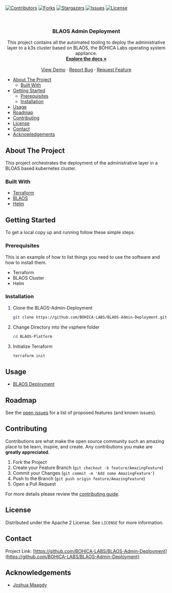 <!--
*** Thanks for checking out the Best-README-Template. If you have a suggestion
*** that would make this better, please fork the BLAOS-Admin-Deployment and create a pull request
*** or simply open an issue with the tag "enhancement".
*** Thanks again! Now go create something AMAZING! :D
***
***
***
*** To avoid retyping too much info. Do a search and replace for the following:
*** BOHICA-LABS, BLAOS-Admin-Deployment, twitter_handle, email, BLAOS Deployment , This project contains all the automated tooling to deployment a k3s cluster based on BLAOS, the BOHICA Labs operating system appliance.
-->



<!-- PROJECT SHIELDS -->
<!--
*** I'm using markdown "reference style" links for readability.
*** Reference links are enclosed in brackets [ ] instead of parentheses ( ).
*** See the bottom of this document for the declaration of the reference variables
*** for contributors-url, forks-url, etc. This is an optional, concise syntax you may use.
*** https://www.markdownguide.org/basic-syntax/#reference-style-links
-->

[![Contributors][contributors-shield]][contributors-url]
[![Forks][forks-shield]][forks-url]
[![Stargazers][stars-shield]][stars-url]
[![Issues][issues-shield]][issues-url]
[![License][license-shield]][license-url]

<!-- PROJECT LOGO -->
<br />
<!--
<p align="center">
  <a href="https://github.com/BOHICA-LABS/BLAOS-Admin-Deployment">
    <img src="images/logo.png" alt="Logo" width="80" height="80">
  </a>
 -->
  <h3 align="center">BLAOS Admin Deployment</h3>

  <p align="center">
    This project contains all the automated tooling to deploy the administrative layer to a k3s cluster based on BLAOS, the BOHICA Labs operating system appliance.
    <br />
    <a href="https://github.com/BOHICA-LABS/BLAOS-Admin-Deployment"><strong>Explore the docs »</strong></a>
    <br />
    <br />
    <a href="https://github.com/BOHICA-LABS/BLAOS-Admin-Deployment">View Demo</a>
    ·
    <a href="https://github.com/BOHICA-LABS/BLAOS-Admin-Deployment/issues">Report Bug</a>
    ·
    <a href="https://github.com/BOHICA-LABS/BLAOS-Admin-Deployment/issues">Request Feature</a>
  </p>
</p>

<!-- TABLE OF CONTENTS -->
- [About The Project](#about-the-project)
  - [Built With](#built-with)
- [Getting Started](#getting-started)
  - [Prerequisites](#prerequisites)
  - [Installation](#installation)
- [Usage](#usage)
- [Roadmap](#roadmap)
- [Contributing](#contributing)
- [License](#license)
- [Contact](#contact)
- [Acknowledgements](#acknowledgements)

<!-- ABOUT THE PROJECT -->
## About The Project

<!-- [![Product Name Screen Shot][product-screenshot]](https://example.com) -->
This project orchestrates the deployment of the administrative layer in a BLOAS based kubernetes cluster.

### Built With

- [Terraform](https://www.terraform.io/)
- [BLAOS](https://github.com/BOHICA-LABS/BLAOS)
- [Helm](https://helm.sh/)

<!-- GETTING STARTED -->
## Getting Started

To get a local copy up and running follow these simple steps.

### Prerequisites

This is an example of how to list things you need to use the software and how to install them.

- Terraform
- BLAOS Cluster
- Helm

### Installation

1. Clone the BLAOS-Admin-Deployment

   ```sh
   git clone https://github.com/BOHICA-LABS/BLAOS-Admin-Deployment.git
   ```

2. Change Directory into the vsphere folder

   ```sh
   cd BLAOS-Platform
   ```

3. Initialize Terraform

   ```sh
   terraform init
   ```

<!-- USAGE EXAMPLES -->
## Usage

- [BLAOS Deployment](BLAOS-Platform/README.md)

<!-- ROADMAP -->
## Roadmap

See the [open issues](https://github.com/BOHICA-LABS/BLAOS-Admin-Deployment/issues) for a list of proposed features (and known issues).

<!-- CONTRIBUTING -->
## Contributing

Contributions are what make the open source community such an amazing place to be learn, inspire, and create. Any contributions you make are **greatly appreciated**.

1. Fork the Project
2. Create your Feature Branch (`git checkout -b feature/AmazingFeature`)
3. Commit your Changes (`git commit -m 'Add some AmazingFeature'`)
4. Push to the Branch (`git push origin feature/AmazingFeature`)
5. Open a Pull Request

For more details please review the [contributing guide](CONTRIBUTING.md).

<!-- LICENSE -->
## License

Distributed under the Apache 2 License. See `LICENSE` for more information.

<!-- CONTACT -->
## Contact

Project Link: [https://github.com/BOHICA-LABS/BLAOS-Admin-Deployment](https://github.com/BOHICA-LABS/BLAOS-Admin-Deployment)

<!-- ACKNOWLEDGEMENTS -->
## Acknowledgements

- [Joshua Maagdy](https://www.linkedin.com/in/joshuamagady/)

<!-- MARKDOWN LINKS & IMAGES -->
<!-- https://www.markdownguide.org/basic-syntax/#reference-style-links -->
[contributors-shield]: https://img.shields.io/github/contributors/BOHICA-LABS/BLAOS-Admin-Deployment.svg?style=for-the-badge
[contributors-url]: https://github.com/BOHICA-LABS/BLAOS-Admin-Deployment/graphs/contributors
[forks-shield]: https://img.shields.io/github/forks/BOHICA-LABS/BLAOS-Admin-Deployment.svg?style=for-the-badge
[forks-url]: https://github.com/BOHICA-LABS/BLAOS-Admin-Deployment/network/members
[stars-shield]: https://img.shields.io/github/stars/BOHICA-LABS/BLAOS-Admin-Deployment.svg?style=for-the-badge
[stars-url]: https://github.com/BOHICA-LABS/BLAOS-Admin-Deployment/stargazers
[issues-shield]: https://img.shields.io/github/issues/BOHICA-LABS/BLAOS-Admin-Deployment.svg?style=for-the-badge
[issues-url]: https://github.com/BOHICA-LABS/BLAOS-Admin-Deployment/issues
[license-shield]: https://img.shields.io/github/license/BOHICA-LABS/BLAOS-Admin-Deployment.svg?style=for-the-badge
[license-url]: https://github.com/BOHICA-LABS/BLAOS-Admin-Deployment/blob/master/LICENSE
[linkedin-shield]: https://img.shields.io/badge/-LinkedIn-black.svg?style=for-the-badge&logo=linkedin&colorB=555
[linkedin-url]: https://linkedin.com/in/BOHICA-LABS